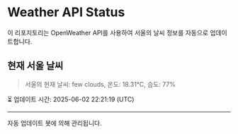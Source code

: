 
# Weather API Status

이 리포지토리는 OpenWeather API를 사용하여 서울의 날씨 정보를 자동으로 업데이트합니다.

## 현재 서울 날씨
> 서울의 현재 날씨: few clouds, 온도: 18.31°C, 습도: 77%

⏳ 업데이트 시간: 2025-06-02 22:21:19 (UTC)

---
자동 업데이트 봇에 의해 관리됩니다.
